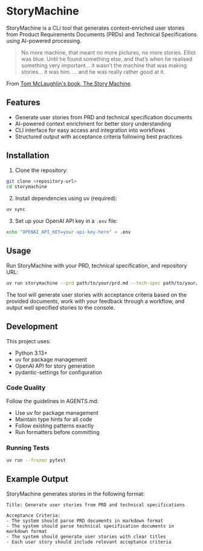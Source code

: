 # StoryMachine

StoryMachine is a CLI tool that generates context-enriched user stories from Product Requirements Documents (PRDs) and Technical Specifications using AI-powered processing.

> No more machine, that meant no more pictures, no more stories.
Elliot was blue.
Until he found something else, and that’s when he realised something very important…
it wasn’t the machine that was making stories… it was him.
… and he was really rather good at it.

From [Tom McLaughlin's book, The Story Machine](https://www.youtube.com/watch?v=yXVqCCeCPAU&t=9s).


## Features

- Generate user stories from PRD and technical specification documents
- AI-powered context enrichment for better story understanding
- CLI interface for easy access and integration into workflows
- Structured output with acceptance criteria following best practices

## Installation

1. Clone the repository:
```bash
git clone <repository-url>
cd storymachine
```

2. Install dependencies using uv (required):
```bash
uv sync
```

3. Set up your OpenAI API key in a `.env` file:
```bash
echo "OPENAI_API_KEY=your-api-key-here" > .env
```

## Usage

Run StoryMachine with your PRD, technical specification, and repository URL:

```bash
uv run storymachine --prd path/to/your/prd.md --tech-spec path/to/your/tech-spec.md --repo https://github.com/owner/repo
```

The tool will generate user stories with acceptance criteria based on the provided documents, work with your feedback through a workflow, and output well specified stories to the console.

## Development

This project uses:
- Python 3.13+
- uv for package management
- OpenAI API for story generation
- pydantic-settings for configuration

### Code Quality

Follow the guidelines in AGENTS.md:
- Use uv for package management
- Maintain type hints for all code
- Follow existing patterns exactly
- Run formatters before committing

### Running Tests

```bash
uv run --frozen pytest
```

## Example Output

StoryMachine generates stories in the following format:

```
Title: Generate user stories from PRD and technical specifications

Acceptance Criteria:
- The system should parse PRD documents in markdown format
- The system should parse technical specification documents in markdown format
- The system should generate user stories with clear titles
- Each user story should include relevant acceptance criteria
```
